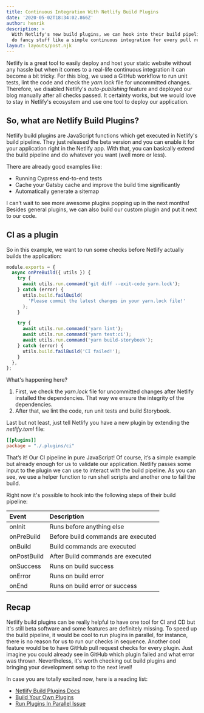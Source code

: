 ```yaml
---
title: Continuous Integration With Netlify Build Plugins
date: '2020-05-02T18:34:02.866Z'
author: henrik
description: >
  With Netlify's new build plugins, we can hook into their build pipeline  and
  do fancy stuff like a simple continuous integration for every pull request.
layout: layouts/post.njk
---
```


Netlify is a great tool to easily deploy and host your static website without
any hassle but when it comes to a real-life continuous integration it can become
a bit tricky. For this blog, we used a GitHub workflow to run unit tests, lint
the code and check the _yarn.lock_ file for uncommitted changes. Therefore, we
disabled Netlify's _auto-publishing_ feature and deployed our blog manually
after all checks passed. It certainty works, but we would love to stay in
Netlify's ecosystem and use one tool to deploy our application.

## So, what are Netlify Build Plugins?

Netlify build plugins are JavaScript functions which get executed in Netlify's
build pipeline. They just released the beta version and you can enable it for
your application right in the Netlify app. With that, you can basically extend
the build pipeline and do whatever you want (well more or less).

There are already good examples like:

- Running Cypress end-to-end tests
- Cache your Gatsby cache and improve the build time significantly
- Automatically generate a sitemap

I can’t wait to see more awesome plugins popping up in the next months! Besides
general plugins, we can also build our custom plugin and put it next to our
code.

## CI as a plugin

So in this example, we want to run some checks before Netlify actually builds
the application:

```javascript
module.exports = {
  async onPreBuild({ utils }) {
    try {
      await utils.run.command('git diff --exit-code yarn.lock');
    } catch (error) {
      utils.build.failBuild(
        'Please commit the latest changes in your yarn.lock file!'
      );
    }

    try {
      await utils.run.command('yarn lint');
      await utils.run.command('yarn test:ci');
      await utils.run.command('yarn build-storybook');
    } catch (error) {
      utils.build.failBuild('CI failed!');
    }
  },
};
```

What's happening here?

1. First, we check the _yarn.lock_ file for uncommitted changes after Netlify
   installed the dependencies. That way we ensure the integrity of the
   dependencies.
2. After that, we lint the code, run unit tests and build Storybook.

Last but not least, just tell Netlify you have a new plugin by extending the
_netlify.toml_ file:

```toml
[[plugins]]
package = "./.plugins/ci"
```

That’s it! Our CI pipeline in pure JavaScript! Of course, it’s a simple example
but already enough for us to validate our application. Netlify passes some input
to the plugin we can use to interact with the build pipeline. As you can see, we
use a helper function to run shell scripts and another one to fail the build.

Right now it's possible to hook into the following steps of their build
pipeline:

| Event       | Description                        |
| :---------- | :--------------------------------- |
| onInit      | Runs before anything else          |
| onPreBuild  | Before build commands are executed |
| onBuild     | Build commands are executed        |
| onPostBuild | After Build commands are executed  |
| onSuccess   | Runs on build success              |
| onError     | Runs on build error                |
| onEnd       | Runs on build error or success     |

## Recap

Netlify build plugins can be really helpful to have one tool for CI and CD but
it's still beta software and some features are definitely missing. To speed up
the build pipeline, it would be cool to run plugins in parallel, for instance,
there is no reason for us to run our checks in sequence. Another cool feature
would be to have GitHub pull request checks for every plugin. Just imagine you
could already see in GitHub which plugin failed and what error was thrown.
Nevertheless, it's worth checking out build plugins and bringing your
development setup to the next level!

In case you are totally excited now, here is a reading list:

- [Netlify Build Plugins Docs](https://docs.netlify.com/configure-builds/build-plugins/#enable-build-plugins-beta)
- [Build Your Own Plugins](https://github.com/netlify/build)
- [Run Plugins In Parallel Issue](https://github.com/netlify/build/issues/168)
